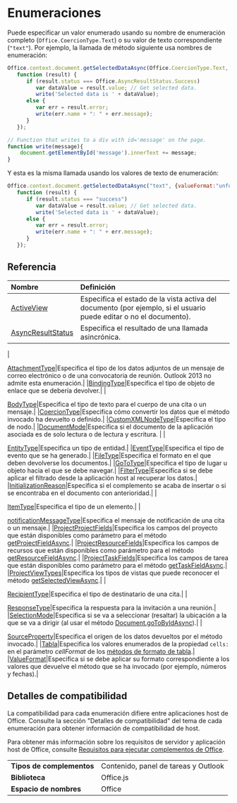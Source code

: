 
# <a name="enumerations"></a>Enumeraciones

Puede especificar un valor enumerado usando su nombre de enumeración completo (`Office.CoercionType.Text`) o su valor de texto correspondiente (`"text"`). Por ejemplo, la llamada de método siguiente usa nombres de enumeración:


```js
Office.context.document.getSelectedDataAsync(Office.CoercionType.Text, {valueFormat:Office.ValueFormat.Unformatted, filterType:Office.FilterType.All},
   function (result) {
      if (result.status === Office.AsyncResultStatus.Success)
         var dataValue = result.value; // Get selected data.
         write('Selected data is ' + dataValue);
      else {
         var err = result.error;
         write(err.name + ": " + err.message);
      }
   });

// Function that writes to a div with id='message' on the page.
function write(message){
    document.getElementById('message').innerText += message;
}
```


Y esta es la misma llamada usando los valores de texto de enumeración:




```js
Office.context.document.getSelectedDataAsync("text", {valueFormat:"unformatted", filterType:"all"},
   function (result) {
      if (result.status === "success")
         var dataValue = result.value; // Get selected data.
         write('Selected data is ' + dataValue);
      else {
         var err = result.error;
         write(err.name + ": " + err.message);
      }
   });
```


## <a name="reference"></a>Referencia



|**Nombre**|**Definición**|
|:-----|:-----|
|[ActiveView](activeview-enumeration.md)|Especifica el estado de la vista activa del documento (por ejemplo, si el usuario puede editar o no el documento).|
|[AsyncResultStatus](asyncresultstatus-enumeration.md)|Especifica el resultado de una llamada asincrónica.|
|
  [AttachmentType](http://msdn.microsoft.com/library/83883a47-a937-4afb-a55e-e789057335c4%28Office.15%29.aspx)|Especifica el tipo de los datos adjuntos de un mensaje de correo electrónico o de una convocatoria de reunión. Outlook 2013 no admite esta enumeración.|
|[BindingType](bindingtype-enumeration.md)|Especifica el tipo de objeto de enlace que se debería devolver.|
|
  [BodyType](http://msdn.microsoft.com/library/31350fe6-4c42-4cbb-a5b2-4fb2d360fa11%28Office.15%29.aspx)|Especifica el tipo de texto para el cuerpo de una cita o un mensaje.|
|[CoercionType](coerciontype-enumeration.md)|Especifica cómo convertir los datos que el método invocado ha devuelto o definido.|
|[CustomXMLNodeType](customxmlnodetype-enumeration.md)|Especifica el tipo de nodo.|
|[DocumentMode](documentmode-enumeration.md)|Especifica si el documento de la aplicación asociada es de solo lectura o de lectura y escritura. |
|
  [EntityType](http://msdn.microsoft.com/library/0035be38-8a65-4693-bcc4-0a8dd7b1495b%28Office.15%29.aspx)|Especifica un tipo de entidad.|
|[EventType](eventtype-enumeration.md)|Especifica el tipo de evento que se ha generado.|
|[FileType](filetype-enumeration.md)|Especifica el formato en el que deben devolverse los documentos.|
|[GoToType](gototype-enumeration.md)|Especifica el tipo de lugar u objeto hacia el que se debe navegar.|
|[FilterType](filtertype-enumeration.md)|Especifica si se debe aplicar el filtrado desde la aplicación host al recuperar los datos.|
|[InitializationReason](initializationreason-enumeration.md)|Especifica si el complemento se acaba de insertar o si se encontraba en el documento con anterioridad.|
|
  [ItemType](http://msdn.microsoft.com/library/e0bb23fd-f360-4b0f-b72c-1cf08d4cab3f%28Office.15%29.aspx)|Especifica el tipo de un elemento.|
|
  [notificationMessageType](http://msdn.microsoft.com/library/ff00c89d-0019-4545-a95b-7ed0db712ce9%28Office.15%29.aspx)|Especifica el mensaje de notificación de una cita o un mensaje.|
|[ProjectProjectFields](projectprojectfields-enumeration.md)|Especifica los campos del proyecto que están disponibles como parámetro para el método [getProjectFieldAsync](projectdocument.getprojectfieldasync.md).|
|[ProjectResourceFields](projectresourcefields-enumeration.md)|Especifica los campos de recursos que están disponibles como parámetro para el método [getResourceFieldAsync](projectdocument.gettaskfieldasync.md).|
|[ProjectTaskFields](projecttaskfields-enumeration.md)|Especifica los campos de tarea que están disponibles como parámetro para el método [getTaskFieldAsync](projectdocument.gettaskfieldasync.md).|
|[ProjectViewTypes](projectviewtypes-enumeration.md)|Especifica los tipos de vistas que puede reconocer el método [getSelectedViewAsync](projectdocument.getselectedviewasync.md).|
|
  [RecipientType](http://msdn.microsoft.com/library/6e7c4029-6e52-47f6-98d2-4cd3ce7bd8b4%28Office.15%29.aspx)|Especifica el tipo de destinatario de una cita.|
|
  [ResponseType](http://msdn.microsoft.com/library/b3e723ca-4be0-4846-ad97-0eecab4355eb%28Office.15%29.aspx)|Especifica la respuesta para la invitación a una reunión.|
|[SelectionMode](selectionmode-enumeration.md)|Especifica si se va a seleccionar (resaltar) la ubicación a la que se va a dirigir (al usar el método [Document.goToByIdAsync](document.gotobyidasync.md)).|
|
  [SourceProperty](http://msdn.microsoft.com/library/6a209a7f-57cd-4dc3-869e-07b0f5928b28%28Office.15%29.aspx)|Especifica el origen de los datos devueltos por el método invocado.|
|[Tabla](table-enumeration.md)|Especifica los valores enumerados de la propiedad `cells:` en el parámetro _cellFormat_ de los [métodos de formato de tabla](../../docs/excel/format-tables-in-add-ins-for-excel.md).|
|[ValueFormat](valueformat-enumeration.md)|Especifica si se debe aplicar su formato correspondiente a los valores que devuelve el método que se ha invocado (por ejemplo, números y fechas).|

## <a name="support-details"></a>Detalles de compatibilidad


La compatibilidad para cada enumeración difiere entre aplicaciones host de Office. Consulte la sección "Detalles de compatibilidad" del tema de cada enumeración para obtener información de compatibilidad de host.

Para obtener más información sobre los requisitos de servidor y aplicación host de Office, consulte [Requisitos para ejecutar complementos de Office](../../docs/overview/requirements-for-running-office-add-ins.md).


|||
|:-----|:-----|
|**Tipos de complementos**|Contenido, panel de tareas y Outlook|
|**Biblioteca**|Office.js|
|**Espacio de nombres**|Office|
